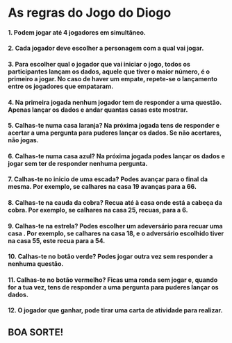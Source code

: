# As regras do Jogo do Diogo

#### 1. Podem jogar até 4 jogadores em simultâneo.
#### 2. Cada jogador deve escolher a personagem com a qual vai jogar.
#### 3. Para escolher qual o jogador que vai iniciar o jogo, todos os participantes lançam os dados, aquele que tiver o maior número, é o primeiro a jogar. No caso de haver um empate, repete-se o lançamento entre os jogadores que empataram.
#### 4. Na primeira jogada nenhum jogador tem de responder a uma questão. Apenas lançar os dados e andar quantas casas este mostrar.
#### 5. Calhas-te numa casa laranja? Na próxima jogada tens de responder e acertar a uma pergunta para puderes lançar os dados. Se não acertares, não jogas. 
#### 6. Calhas-te numa casa azul? Na próxima jogada podes lançar os dados e jogar sem ter de responder nenhuma pergunta.
#### 7. Calhas-te no inicio de uma escada? Podes avançar para o final da mesma. Por exemplo, se calhares na casa 19 avanças para a 66.
#### 8. Calhas-te na cauda da cobra? Recua até à casa onde está a cabeça da cobra. Por exemplo, se calhares na casa 25, recuas, para a 6.
#### 9. Calhas-te na estrela? Podes escolher um adeversário para recuar uma casa . Por exemplo, se calhares na casa 18, e o adversário escolhido tiver na casa 55, este recua para a 54.
#### 10. Calhas-te no botão verde? Podes jogar outra vez sem responder a nenhuma questão.
#### 11. Calhas-te no botão vermelho? Ficas uma ronda sem jogar e, quando for a tua vez, tens de responder a uma pergunta para puderes lançar os dados. 
#### 12. O jogador que ganhar, pode tirar uma carta de atividade para realizar. 

## BOA SORTE!
